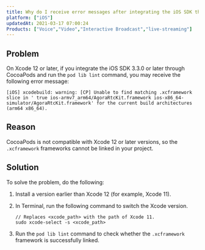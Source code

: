 ```yaml
---
title: Why do I receive error messages after integrating the iOS SDK through CocoaPods and run the pod lib lint command?
platform: ["iOS"]
updatedAt: 2021-03-17 07:00:24
Products: ["Voice","Video","Interactive Broadcast","live-streaming"]
---
```

## Problem

On Xcode 12 or later, if you integrate the iOS SDK 3.3.0 or later through CocoaPods and run the `pod lib lint` command, you may receive the following error message:

```shell
[iOS] xcodebuild: warning: [CP] Unable to find matching .xcframework slice in ' true ios-armv7_arm64/AgoraRtcKit.framework ios-x86_64-simulator/AgoraRtcKit.framework' for the current build architectures (arm64 x86_64).
```

## Reason

CocoaPods is not compatible with Xcode 12 or later versions, so the `.xcframework` frameworks cannot be linked in your project.

## Solution

To solve the problem, do the following:

1. Install a version earlier than Xcode 12 (for example, Xcode 11).

2. In Terminal, run the following command to switch the Xcode version.

   ```shell
   // Replaces <xcode_path> with the path of Xcode 11. 
   sudo xcode-select -s <xcode_path>
   ```

3. Run the `pod lib lint` command to check whether the `.xcframework` framework is successfully linked.